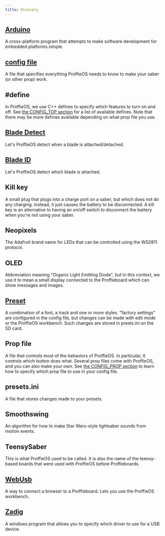 ```yaml
---
title: Glossary
---
```


## [Arduino](https://www.arduino.cc/en/software)
A cross-platform program that attempts to make software development for embedded platforms simple.

## [config file](/config/the-config-file.md)
A file that specifies everything ProffieOS needs to know to make your saber (or other prop) work.

## #define
In ProffieOS, we use C++ defines to specify which features to turn on and off. See [the CONFIG_TOP section](/config/the-config_top-section.md) for a list of available defines. Note that there may be more defines available depending on what prop file you use.

## [Blade Detect](/blade-detect.md)
Let's ProffieOS detect when a blade is attached/detached.

## [Blade ID](/blade-id.md)
Let's ProffieOS detect which blade is attached.

## Kill key
A small plug that plugs into a charge port on a saber, but which does not do any charging. Instead, it just causes the battery to be disconnected. A kill key is an alternative to having an on/off switch to disconnect the battery when you're not using your saber.

## Neopixels
The Adafruit brand name for LEDs that can be controlled using the WS2811 protocol.

## OLED
Abbreviation meaning "Organic Light Emitting Diode", but in this context, we use it to mean a small display connected to the Proffieboard which can show messages and images.

## [Preset](/config/the_config_presets_section.md)
A combination of a font, a track and one or more styles. "factory settings" are configured in the config file, but changes can be made with edit mode or the ProffieOS workbench. Such changes are stored in prests.ini on the SD card.

## Prop file
A file that controls most of the behaviors of ProffieOS. In particular, it controls which button does what.
Several prop files come with ProffieOS, and you can also make your own. See [the CONFIG_PROP section](/config/the-config_prop-section.md) to learn how to specify which prop file to use in your config file.

## presets.ini
A file that stores changes made to your presets.

## Smoothswing
An algorithm for how to make Star Wars-style lightsaber sounds from motion events.

## TeensySaber
This is what ProffieOS used to be called. It is also the name of the teensy-based boards that were used with ProffieOS before Proffieboards.

## [WebUsb](/tools/webusb.md)
A way to connect a browser to a Proffieboard. Lets you use the ProffieOS workbench.

## [Zadig](/tools/zadig.md)
A windows program that allows you to specify which driver to use for a USB device.

